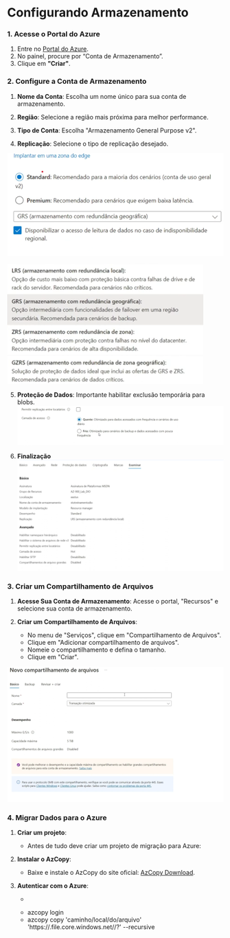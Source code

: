 # Configurando Armazenamento

### 1. Acesse o Portal do Azure

1. Entre no [Portal do Azure](https://portal.azure.com).
2. No painel, procure por “Conta de Armazenamento”.
3. Clique em **"Criar"**.

### 2. Configure a Conta de Armazenamento

1. **Nome da Conta**: Escolha um nome único para sua conta de armazenamento.

2. **Região**: Selecione a região mais próxima para melhor performance.

3. **Tipo de Conta**: Escolha "Armazenamento General Purpose v2".
  
4. **Replicação**: Selecione o tipo de replicação desejado.
   
  ![image](/Desafios/Desafio%205%20-%20Dominando%20o%20Armazenamento%20na%20Azure/Imagens/image1.png)
  
  ![image](/Desafios/Desafio%205%20-%20Dominando%20o%20Armazenamento%20na%20Azure/Imagens/image2.png)

5. **Proteção de Dados**: Importante habilitar exclusão temporária para blobs.
  ![image](/Desafios/Desafio%205%20-%20Dominando%20o%20Armazenamento%20na%20Azure/Imagens/image3.png)

6. **Finalização**
  ![image](/Desafios/Desafio%205%20-%20Dominando%20o%20Armazenamento%20na%20Azure/Imagens/image4.png)


### 3. Criar um Compartilhamento de Arquivos

1. **Acesse Sua Conta de Armazenamento**: Acesse o portal, "Recursos" e selecione sua conta de armazenamento.
   
3. **Criar um Compartilhamento de Arquivos**: 
   - No menu de "Serviços", clique em "Compartilhamento de Arquivos".
   - Clique em "Adicionar compartilhamento de arquivos".
   - Nomeie o compartilhamento e defina o tamanho.
   - Clique em "Criar".
   
![image](/Desafios/Desafio%205%20-%20Dominando%20o%20Armazenamento%20na%20Azure/Imagens/image5.png)

### 4. Migrar Dados para o Azure

1. **Criar um projeto**: 
   - Antes de tudo deve criar um projeto de migração para Azure:

3. **Instalar o AzCopy**: 
   - Baixe e instale o AzCopy do site oficial: [AzCopy Download](https://docs.microsoft.com/azure/storage/common/storage-use-azcopy-v10).

4. **Autenticar com o Azure**:
   
   - ```bash
   - azcopy login
   - azcopy copy 'caminho/local/do/arquivo' 'https://<sua-conta>.file.core.windows.net/<compartilhamento>/<pasta>?<SAS-token>' --recursive